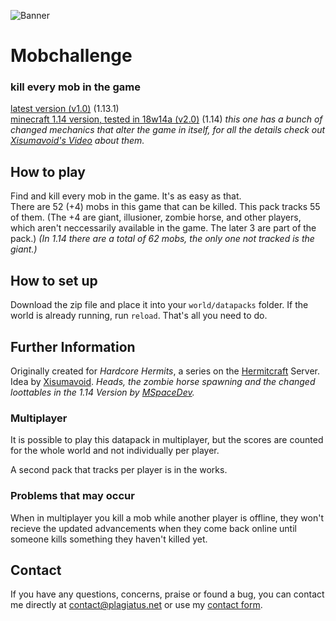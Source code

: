 ![Banner](https://raw.githubusercontent.com/Plagiatus/datapacks/master/mobchallenge/banner.png "Mobchallenge")

# Mobchallenge
### kill every mob in the game

[latest version (v1.0)](https://github.com/Plagiatus/datapacks/raw/master/mobchallenge/mobchallenge_perworld_v1.0.zip) (1.13.1)  
[minecraft 1.14 version, tested in 18w14a (v2.0)](https://github.com/Plagiatus/datapacks/raw/master/mobchallenge/mobchallenge_perworld_v2.0.0.zip) (1.14) _this one has a bunch of changed mechanics that alter the game in itself, for all the details check out [Xisumavoid's Video](https://www.youtube.com/watch?v=V1IfjWjNQSA) about them._


## How to play

Find and kill every mob in the game. It's as easy as that.  
There are 52 (+4) mobs in this game that can be killed. This pack tracks 55 of them.
(The +4 are giant, illusioner, zombie horse, and other players, which aren't neccessarily available in the game. The later 3 are part of the pack.)
_(In 1.14 there are a total of 62 mobs, the only one not tracked is the giant.)_


## How to set up

Download the zip file and place it into your `world/datapacks` folder. If the world is already running, run `reload`. That's all you need to do.


## Further Information

Originally created for *Hardcore Hermits*, a series on the [Hermitcraft](http://hermitcraft.com/) Server. Idea by [Xisumavoid](http://xisumavoid.com/).
_Heads, the zombie horse spawning and the changed loottables in the 1.14 Version by [MSpaceDev](https://www.youtube.com/c/MinecraftSpace)._

### Multiplayer

It is possible to play this datapack in multiplayer, but the scores are counted for the whole world and not individually per player.

A second pack that tracks per player is in the works.

### Problems that may occur

When in multiplayer you kill a mob while another player is offline, they won't recieve the updated advancements when they come back online until someone kills something they haven't killed yet.

## Contact

If you have any questions, concerns, praise or found a bug, you can contact me directly at [contact@plagiatus.net](mailto:contact@plagiatus.net) or use my [contact form](http://plagiatus.net/#contact).
